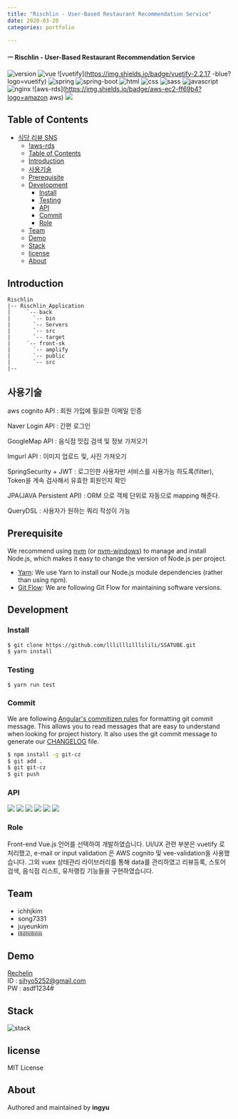 ```yaml
---
title: "Rischlin - User-Based Restaurant Recommendation Service"
date: 2020-03-20
categories: portfolio

---
```

#### ㅡ Rischlin - User-Based Restaurant Recommendation Service

![version](https://img.shields.io/badge/version-0.0.1-orange?)
![vue](https://img.shields.io/badge/vue-3.0.0-blue?logo=Vue.js)
![vuetify](https://img.shields.io/badge/vuetify-2.2.17 -blue?logo=vuetify)
![spring](https://img.shields.io/badge/spring-4.0.0-yellow?logo=spring)
![spring-boot](https://img.shields.io/badge/springboot-4.0.0-yellow?logo=spring)
![html](https://img.shields.io/badge/html-html5-red?logo=html5)
![css](https://img.shields.io/badge/css-css3-red?logo=css3)
![sass](https://img.shields.io/badge/sass-1.23.0-red?logo=sass)
![javascript](https://img.shields.io/badge/javascript-es6-yellowgreen?logo=javascript)
![nginx](https://img.shields.io/badge/nginx-1.17.9-ff69b4?logo=nginx)
![aws-rds](https://img.shields.io/badge/aws-ec2-ff69b4?logo=amazon aws)
![](../../assets/images/Rischlin/main.PNG)


## Table of Contents
- [식당 리뷰 SNS](#%ec%8b%9d%eb%8b%b9-%eb%a6%ac%eb%b7%b0-sns)
  - [!aws-rds](#aws-rds)
  - [Table of Contents](#table-of-contents)
  - [Introduction](#introduction)
  - [사용기술](#사용기술)
  - [Prerequisite](#prerequisite)
  - [Development](#development)
    - [Install](#install)
    - [Testing](#testing)
    - [API](#api)
    - [Commit](#commit)
    - [Role](#role)
  - [Team](#team)
  - [Demo](#demo)
  - [Stack](#stack)
  - [license](#license)
  - [About](#about)
  
## Introduction

```
Rischlin
|-- Rischlin_Application
|     `-- back
|		`-- bin
|		`-- Servers
|		`-- src
|		`-- target
|     `-- front-sk
|		`-- amplify
|		`-- public
|		`-- src
|--
```

## 사용기술
aws cognito API : 회원 가입에 필요한 이메일 인증 

Naver Login API : 간편 로그인 

GoogleMap API : 음식점 맛집 검색 및 정보 가져오기

Imgurl API : 이미지 업로드 및, 사진 가져오기

SpringSecurity + JWT : 로그인한 사용자만 서비스를 사용가능 하도록(filter), Token을 계속 검사해서 유효한 회원인지 확인

JPA(JAVA Persistent API)  : ORM 으로 객체 단위로 자동으로 mapping 해준다.

QueryDSL : 사용자가 원하는 쿼리 작성이 가능


## Prerequisite
We recommend using [nvm](https://github.com/creationix/nvm) (or [nvm-windows](https://github.com/coreybutler/nvm-windows)) to manage and install Node.js, which makes it easy to change the version of Node.js per project.
- [Yarn](https://yarnpkg.com): We use Yarn to install our Node.js module dependencies (rather than using npm).
- [Git Flow](https://github.com/nvie/gitflow/wiki/Installation): We are following Git Flow for maintaining software versions.
## Development
### Install
```bash
$ git clone https://github.com/lllilllilllilili/SSATUBE.git
$ yarn install
```
### Testing
```bash
$ yarn run test
```

### Commit
We are following [Angular's commitizen rules](https://github.com/angular/angular.js/blob/master/DEVELOPERS.md#-git-commit-guidelines) for formatting git commit message. This allows you to read messages that are easy to understand when looking for project history. It also uses the git commit message to generate our [CHANGELOG](/CHANGELOG.md) file.
```bash
$ npm install -g git-cz
$ git add .
$ git git-cz
$ git push
```

### API
![](../../assets/images/Rischlin/account-controller.PNG)
![](../../assets/images/Rischlin/auth-controller.PNG)
![](../../assets/images/Rischlin/follow-controller.PNG)
![](../../assets/images/Rischlin/review-controller.PNG)
![](../../assets/images/Rischlin/search-controller.PNG)
![](../../assets/images/Rischlin/socialastore.PNG)

### Role
Front-end
Vue.js 언어를 선택하여 개발하였습니다. UI/UX 관련 부분은 vuetify 로 처리했고, e-mail or input validation 은 AWS cognito 및 vee-validation을 사용했습니다. 그외 vuex 상태관리 라이브러리를 통해 data를 관리하였고 리뷰등록, 스토어 검색, 음식점 리스트, 유저랭킹 기능들을 구현하였습니다.

## Team
- ichhjkim
- song7331
- juyeunkim
- lllilllilllilili

## Demo
[Rechelin](http://i02a404.p.ssafy.io/login)  
ID : sihyo5252@gmail.com  
PW : asdf1234#

## Stack
![stack](../../assets/images/Rischlin/Rischlin.png)

## license
MIT License
## About
Authored and maintained by **ingyu**


[jekyll-docs]: https://jekyllrb.com/docs/home
[jekyll-gh]:   https://github.com/jekyll/jekyll
[jekyll-talk]: https://talk.jekyllrb.com/
[code]: https://github.com/lllilllilllilili/hufs_projects/blob/master/OperatingSystem/Heart%20rate%20measurement.c
